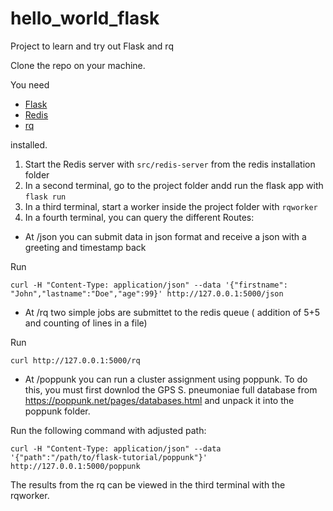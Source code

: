 # hello_world_flask
Project to learn and try out Flask and rq

Clone the repo on your machine. 

You need 
- [Flask](https://flask.palletsprojects.com/en/1.0.x/installation/#installation)
- [Redis](https://redis.io/download)
- [rq](https://python-rq.org/)

installed. 

1. Start the Redis server with `src/redis-server` from the redis installation folder
2. In a second terminal, go to the project folder andd run the flask app with `flask run`
3. In a third terminal, start a worker inside the project folder with `rqworker`
3. In a fourth terminal, you can query the different Routes:
  - At /json you can submit data in json format and receive a json with a greeting and timestamp back
  
  Run 
  ```
  curl -H "Content-Type: application/json" --data '{"firstname": "John","lastname":"Doe","age":99}' http://127.0.0.1:5000/json
  ```
  - At /rq two simple jobs are submittet to the redis queue ( addition of 5+5 and counting of lines in a file)
  
  Run
  ```
  curl http://127.0.0.1:5000/rq
  ```
  - At /poppunk you can run a cluster assignment using poppunk. 
  To do this, you must first downlod the GPS S. pneumoniae full database from https://poppunk.net/pages/databases.html and unpack it into the poppunk folder.
  
  Run the following command with adjusted path:
  ```
  curl -H "Content-Type: application/json" --data '{"path":"/path/to/flask-tutorial/poppunk"}' http://127.0.0.1:5000/poppunk
  ```
  
 The results from the rq can be viewed in the third terminal with the rqworker.
